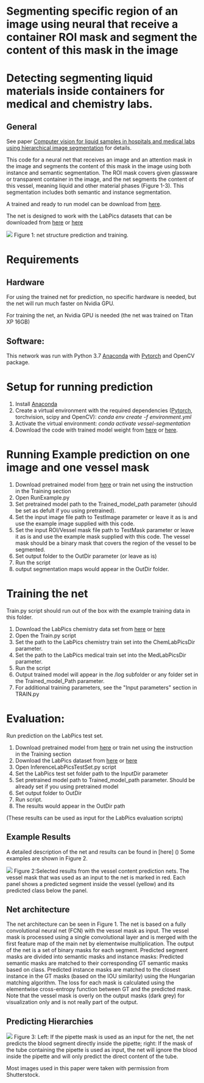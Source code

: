﻿# Segmenting specific region of an image using neural that receive a container ROI mask and segment the content of this mask in the image

# Detecting segmenting liquid materials inside containers for medical and chemistry labs. 

## General
See paper [Computer vision for liquid samples in hospitals and medical labs using hierarchical image segmentation]() for details.

This code for a neural net that receives an image and an attention mask in the image and segments the content of this mask in the image
using both instance and semantic segmentation. The ROI mask covers given glassware or transparent container in the image, and the net segments the content of this vessel, meaning liquid and other material phases (Figure 1-3).
This segmentation includes both semantic and instance segmentation.  

A trained and ready to run model can be download from [here](https://drive.google.com/file/d/1uqvTqEFqMDXCuoEDlfm3yjNnmpw2bX-b/view?usp=sharing).

The net is designed to work with the LabPics datasets that can be downloaded from [here](https://zenodo.org/record/4736111) or [here](https://www.kaggle.com/sagieppel/labpics-chemistry-labpics-medical)





![](Figure1.jpg)
Figure 1: net structure prediction and training.

# Requirements
## Hardware
For using the trained net for prediction, no specific hardware is needed, but the net will run much faster on Nvidia GPU.

For training the net, an Nvidia GPU is needed (the net was trained on Titan XP 16GB)

## Software:
This network was run with Python 3.7 [Anaconda](https://www.anaconda.com/download/) with  [Pytorch](https://pytorch.org/) and OpenCV package.





# Setup for running prediction
1) Install [Anaconda](https://www.anaconda.com/download/)
2) Create a virtual environment with the required dependencies ([Pytorch](https://pytorch.org/), torchvision, scipy and OpenCV): *conda env create -f environment.yml*
3) Activate the virtual environment: *conda activate vessel-segmentation*
4) Download the code with trained model weight from [here]() or [here]().



# Running Example prediction on one image and one vessel mask
1. Download pretrained model from [here](https://drive.google.com/file/d/1uqvTqEFqMDXCuoEDlfm3yjNnmpw2bX-b/view?usp=sharing) or train net using the instruction in the Training section
2. Open RunExample.py
3. Set pretrained model path to the Trained_model_path parameter (should be set as defult if you using pretrained).
4. Set the input image file path to TestImage parameter or leave it as is and use the example image supplied with this code.
5. Set the input ROI/Vessel mask file path to TestMask parameter or leave it as is and use the example mask supplied with this code. The vessel mask should be a binary mask that covers the region of the vessel to be segmented.
6. Set output folder to the OutDir parameter (or leave as is)
7. Run the script
8. output segmentation maps would appear in the OutDir folder.



# Training the net
Train.py script should run out of the box with the example training data in this folder.

1. Download the LabPics chemistry data set from [here](https://zenodo.org/record/4736111) or [here](https://www.kaggle.com/sagieppel/labpics-chemistry-labpics-medical)
2. Open the Train.py script
3. Set the path to the LabPics chemistry train set into the  ChemLabPicsDir parameter.
4. Set the path to the LabPics medical train set into the MedLabPicsDir parameter.
5. Run the script 
6. Output trained model will appear in the /log subfolder or any folder set in the Trained_model_Path parameter.
7. For additional training parameters, see the "Input parameters" section in TRAIN.py

# Evaluation:
Run prediction on the LabPics test set.

1. Download pretrained model from [here](https://drive.google.com/file/d/1uqvTqEFqMDXCuoEDlfm3yjNnmpw2bX-b/view?usp=sharing) or train net using the instruction in the Training section
2. Download the LabPics  dataset from [here](https://zenodo.org/record/4736111) or [here](https://www.kaggle.com/sagieppel/labpics-chemistry-labpics-medical)
3. Open InferenceLabPicsTestSet.py script
4. Set the LabPics test set folder path to the InputDir parameter
5. Set pretrained model path to Trained_model_path parameter. Should be already set if you using pretrained model   
5. Set output folder to OutDir
6. Run script.
7. The results would appear in the OutDir path 

(These results can be used as input for the LabPics evaluation scripts)

## Example Results
A detailed description of the net and results can be found in [here] ()
Some examples are shown in Figure 2.

![](Figure2.jpg)
Figure 2:Selected results from the vessel content prediction nets. The vessel mask that was used as an input to the net is marked in red. Each panel shows a predicted segment inside the vessel (yellow) and its predicted class below the panel.

## Net architecture
The net architecture can be seen in Figure 1. 
The net is based on a fully convolutional neural net (FCN) with the vessel mask as input. The vessel mask is processed using a single convolutional layer and is merged with the first feature map of the main net by elementwise multiplication. The output of the net is a set of binary masks for each segment. Predicted segment masks are divided into semantic masks and instance masks: Predicted semantic masks are matched to their corresponding GT semantic masks based on class. Predicted instance masks are matched to the closest instance in the GT masks (based on the IOU similarity) using the Hungarian matching algorithm. The loss for each mask is calculated using the elementwise cross-entropy function between GT and the predicted mask. Note that the vessel mask is overly on the output masks (dark grey) for visualization only and is not really part of the output.

## Predicting Hierarchies
![](Figure3.jpg)
Figure 3: Left: If the pipette mask is used as an input for the net, the net predicts the blood segment directly inside the pipette; right: If the mask of the tube containing the pipette is used as input, the net will ignore the blood inside the pipette and will only predict the direct content of the tube.

Most images used in this paper were taken with permission from Shutterstock.

